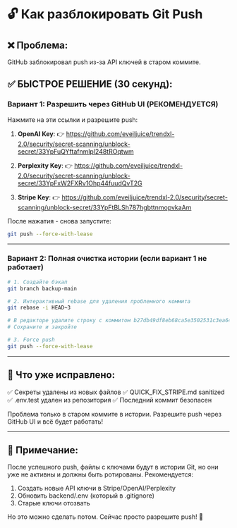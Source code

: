 # 🔓 Как разблокировать Git Push

## ❌ Проблема:
GitHub заблокировал push из-за API ключей в старом коммите.

## ✅ БЫСТРОЕ РЕШЕНИЕ (30 секунд):

### Вариант 1: Разрешить через GitHub UI (РЕКОМЕНДУЕТСЯ)

Нажмите на эти ссылки и разрешите push:

1. **OpenAI Key**:
   👉 https://github.com/eveiljuice/trendxl-2.0/security/secret-scanning/unblock-secret/33YpFuQYftafnmlpl248tROqtwm

2. **Perplexity Key**:
   👉 https://github.com/eveiljuice/trendxl-2.0/security/secret-scanning/unblock-secret/33YpFxW2FXRv1Ohp44fuudQvT2G

3. **Stripe Key**:
   👉 https://github.com/eveiljuice/trendxl-2.0/security/secret-scanning/unblock-secret/33YpFtBLSh787hgbttnmopvkaAm

После нажатия - снова запустите:
```bash
git push --force-with-lease
```

---

### Вариант 2: Полная очистка истории (если вариант 1 не работает)

```bash
# 1. Создайте бэкап
git branch backup-main

# 2. Интерактивный rebase для удаления проблемного коммита
git rebase -i HEAD~3

# В редакторе удалите строку с коммитом b27db49df8eb68ca5e3502531c3ea64c6e2f3272
# Сохраните и закройте

# 3. Force push
git push --force-with-lease
```

---

## 🎯 Что уже исправлено:

✅ Секреты удалены из новых файлов
✅ QUICK_FIX_STRIPE.md sanitized
✅ .env.test удален из репозитория
✅ Последний коммит безопасен

Проблема только в старом коммите в истории. Разрешите push через GitHub UI и всё будет работать!

---

## 📝 Примечание:

После успешного push, файлы с ключами будут в истории Git, но они уже не активны и должны быть ротированы. Рекомендуется:
1. Создать новые API ключи в Stripe/OpenAI/Perplexity
2. Обновить backend/.env (который в .gitignore)
3. Старые ключи отозвать

Но это можно сделать потом. Сейчас просто разрешите push! 🚀



